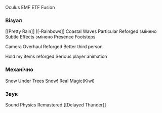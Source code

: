Oculus
EMF
ETF
Fusion

### Візуал
[[Pretty Rain]]
[[-Rainbows]]
Coastal Waves
Particular Reforged змінено
Subtle Effects змінено
Presence Footsteps

Camera Overhaul Reforged
Better third person

Hold my items reforged
Serious player animation


### Механічно
Snow Under Trees
Snow! Real Magic(Kiwi)
### Звук
Sound Physics Remastered
[[Delayed Thunder]]